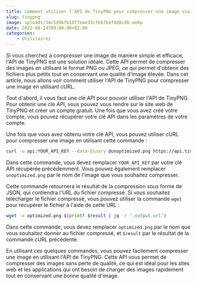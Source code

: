 ```yaml
---
title: Comment utiliser l'API de TinyPNG pour compresser une image via cURL ?
slug: tinypng
image: uploads/34c5d9bfb10f7eae33cfeb7bef4d8c8b.webp
date: 2022-08-14T09:00:00+02:00
categories:
    - Utilitaires
---
```


Si vous cherchez à compresser une image de manière simple et efficace, l'API de TinyPNG est une solution idéale. Cette API permet de compresser des images en utilisant le format PNG ou JPEG, ce qui permet d'obtenir des fichiers plus petits tout en conservant une qualité d'image élevée. Dans cet article, nous allons voir comment utiliser l'API de TinyPNG pour compresser une image en utilisant cURL.

Tout d'abord, il vous faut une clé API pour pouvoir utiliser l'API de TinyPNG. Pour obtenir une clé API, vous pouvez vous rendre sur le site web de TinyPNG et créer un compte gratuit. Une fois que vous avez créé votre compte, vous pouvez récupérer votre clé API dans les paramètres de votre compte.

Une fois que vous avez obtenu votre clé API, vous pouvez utiliser cURL pour compresser une image en utilisant cette commande :

```bash
curl -u api:YOUR_API_KEY --data-binary @unoptimized.png https://api.tinify.com/shrink
```

Dans cette commande, vous devez remplacer `YOUR_API_KEY` par votre clé API récupérée précédemment. Vous pouvez également remplacer `unoptimized.png` par le nom de l'image que vous souhaitez compresser.

Cette commande retournera le résultat de la compression sous forme de JSON, qui contiendra l'URL du fichier compressé. Si vous souhaitez télécharger le fichier compressé, vous pouvez utiliser la commande `wget` pour récupérer le fichier à l'aide de cette URL :

```bash
wget -o optimized.png $(printf $result | jq -r '.output.url')
```

Dans cette commande, vous devez remplacer `optimized.png` par le nom que vous souhaitez donner au fichier compressé, et `$result` par le résultat de la commande cURL précédente.

En utilisant ces quelques commandes, vous pouvez facilement compresser une image en utilisant l'API de TinyPNG. Cette API vous permet de compresser des images sans perte de qualité, ce qui est idéal pour les sites web et les applications qui ont besoin de charger des images rapidement tout en conservant une bonne qualité d'image.
